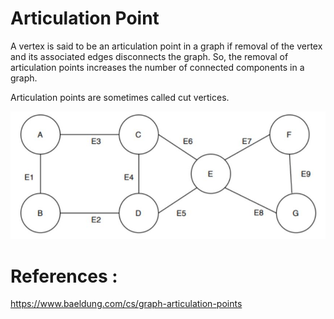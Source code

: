 # Articulation Point

A vertex is said to be an articulation point in a graph if removal of the vertex and its associated edges disconnects the graph. So, the removal of articulation points increases the number of connected components in a graph.

Articulation points are sometimes called cut vertices.

!["Articulation Point"](graph.JPG?raw=true)




# References :
https://www.baeldung.com/cs/graph-articulation-points
